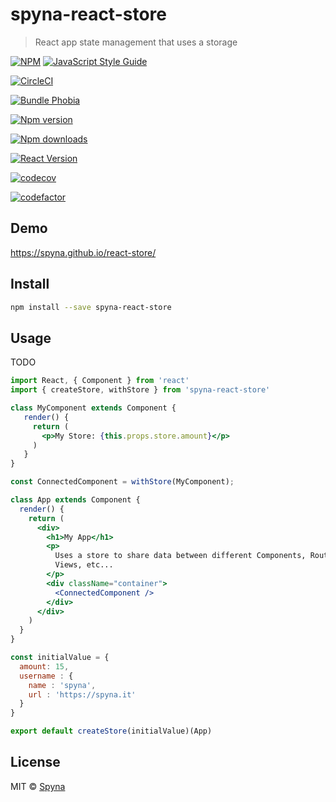 # spyna-react-store

> React app state management that uses a storage


 
[![NPM](https://img.shields.io/npm/v/spyna-react-store.svg)](https://www.npmjs.com/package/spyna-react-store) [![JavaScript Style Guide](https://img.shields.io/badge/code_style-standard-brightgreen.svg)](https://standardjs.com)

[![CircleCI](https://img.shields.io/circleci/project/github/Spyna/react-store/master.svg?style=flat-square)](https://img.shields.io/circleci/project/github/Spyna/react-store/master.svg?style=flat-square)

[![Bundle Phobia](https://img.shields.io/bundlephobia/minzip/spyna-react-store.svg?style=flat-square)](https://img.shields.io/bundlephobia/minzip/spyna-react-store.svg?style=flat-square)

[![Npm version](https://img.shields.io/npm/v/spyna-react-store.svg?style=flat-square)](https://img.shields.io/npm/v/spyna-react-store.svg?style=flat-square)

[![Npm downloads](https://img.shields.io/npm/dt/spyna-react-store.svg?style=flat-square)](https://img.shields.io/npm/dt/spyna-react-store.svg)

[![React Version](https://img.shields.io/npm/dependency-version/spyna-react-store/peer/react.svg?style=flat-square)](https://img.shields.io/npm/dependency-version/spyna-react-store/peer/react.svg?style=flat-square)

[![codecov](https://codecov.io/gh/Spyna/react-store/branch/master/graph/badge.svg)](https://codecov.io/gh/Spyna/react-store)

[![codefactor](https://www.codefactor.io/repository/github/Spyna/react-store/badge?style=flat-square)](https://www.codefactor.io/repository/github/spyna/react-store/overview/master)
  


## Demo 

https://spyna.github.io/react-store/

## Install

```bash
npm install --save spyna-react-store
```

## Usage

TODO 

```jsx
import React, { Component } from 'react'
import { createStore, withStore } from 'spyna-react-store'

class MyComponent extends Component {
   render() {
     return (
       <p>My Store: {this.props.store.amount}</p>
     )
   }
}

const ConnectedComponent = withStore(MyComponent);

class App extends Component {
  render() {
    return (
      <div>
        <h1>My App</h1>
        <p>
          Uses a store to share data between different Components, Routes,
          Views, etc...
        </p>
        <div className="container">
          <ConnectedComponent />
        </div>
      </div>
    )
  }
}

const initialValue = {
  amount: 15,
  username : {
    name : 'spyna',
    url : 'https://spyna.it'
  }
}

export default createStore(initialValue)(App)

```

## License

MIT © [Spyna](https://github.com/Spyna)
